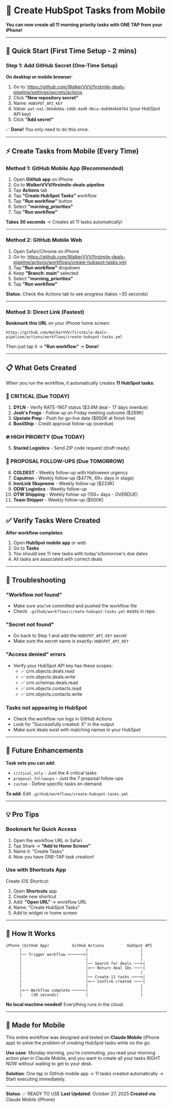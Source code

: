# 📱 Create HubSpot Tasks from Mobile

**You can now create all 11 morning priority tasks with ONE TAP from your iPhone!**

---

## 🚀 Quick Start (First Time Setup - 2 mins)

### Step 1: Add GitHub Secret (One-Time Setup)

**On desktop or mobile browser**:

1. Go to: https://github.com/WalkerVVV/firstmile-deals-pipeline/settings/secrets/actions
2. Click **"New repository secret"**
3. Name: `HUBSPOT_API_KEY`
4. Value: `pat-na1-3044b6ba-1d68-4ad0-9bca-de8904bb0764` (your HubSpot API key)
5. Click **"Add secret"**

✅ **Done!** You only need to do this once.

---

## ⚡ Create Tasks from Mobile (Every Time)

### Method 1: GitHub Mobile App (Recommended)

1. Open **GitHub app** on iPhone
2. Go to **WalkerVVV/firstmile-deals-pipeline**
3. Tap **Actions** tab
4. Tap **"Create HubSpot Tasks"** workflow
5. Tap **"Run workflow"** button
6. Select **"morning_priorities"**
7. Tap **"Run workflow"**

**Takes 30 seconds** → Creates all 11 tasks automatically!

---

### Method 2: GitHub Mobile Web

1. Open Safari/Chrome on iPhone
2. Go to: https://github.com/WalkerVVV/firstmile-deals-pipeline/actions/workflows/create-hubspot-tasks.yml
3. Tap **"Run workflow"** dropdown
4. Keep **"Branch: main"** selected
5. Select **"morning_priorities"**
6. Tap **"Run workflow"**

**Status**: Check the Actions tab to see progress (takes ~30 seconds)

---

### Method 3: Direct Link (Fastest)

**Bookmark this URL** on your iPhone home screen:

```
https://github.com/WalkerVVV/firstmile-deals-pipeline/actions/workflows/create-hubspot-tasks.yml
```

Then just tap it → **"Run workflow"** → **Done!**

---

## 📋 What Gets Created

When you run the workflow, it automatically creates **11 HubSpot tasks**:

### 🚨 CRITICAL (Due TODAY)
1. **DYLN** - Verify RATE-1907 status ($3.6M deal - 17 days overdue)
2. **Josh's Frogs** - Follow up on Friday meeting outcome ($289K)
3. **Upstate Prep** - Push for go-live date ($950K at finish line)
4. **BoxiiShip** - Credit approval follow-up (overdue)

### 🔥 HIGH PRIORITY (Due TODAY)
5. **Stackd Logistics** - Send ZIP code request (draft ready)

### 📧 PROPOSAL FOLLOW-UPS (Due TOMORROW)
6. **COLDEST** - Weekly follow-up with Halloween urgency
7. **Caputron** - Weekly follow-up ($477K, 69+ days in stage)
8. **IronLink Skupreme** - Weekly follow-up ($233K)
9. **ODW Logistics** - Weekly follow-up
10. **OTW Shipping** - Weekly follow-up (156+ days - OVERDUE)
11. **Team Shipper** - Weekly follow-up ($500K)

---

## ✅ Verify Tasks Were Created

**After workflow completes**:

1. Open **HubSpot mobile app** or web
2. Go to **Tasks**
3. You should see 11 new tasks with today's/tomorrow's due dates
4. All tasks are associated with correct deals

---

## 🔧 Troubleshooting

### "Workflow not found"
- Make sure you've committed and pushed the workflow file
- Check: `.github/workflows/create-hubspot-tasks.yml` exists in repo

### "Secret not found"
- Go back to Step 1 and add the `HUBSPOT_API_KEY` secret
- Make sure the secret name is exactly: `HUBSPOT_API_KEY`

### "Access denied" errors
- Verify your HubSpot API key has these scopes:
  - ✅ crm.objects.deals.read
  - ✅ crm.objects.deals.write
  - ✅ crm.schemas.deals.read
  - ✅ crm.objects.contacts.read
  - ✅ crm.objects.contacts.write

### Tasks not appearing in HubSpot
- Check the workflow run logs in GitHub Actions
- Look for "Successfully created: X" in the output
- Make sure deals exist with matching names in your HubSpot

---

## 🎯 Future Enhancements

**Task sets you can add**:

- `critical_only` - Just the 4 critical tasks
- `proposal_followups` - Just the 7 proposal follow-ups
- `custom` - Define specific tasks on-demand

**To add**: Edit `.github/workflows/create-hubspot-tasks.yml`

---

## 💡 Pro Tips

### Bookmark for Quick Access
1. Open the workflow URL in Safari
2. Tap Share → **"Add to Home Screen"**
3. Name it: "Create Tasks"
4. Now you have ONE-TAP task creation!

### Use with Shortcuts App
Create iOS Shortcut:
1. Open **Shortcuts** app
2. Create new shortcut
3. Add: **"Open URL"** → workflow URL
4. Name: "Create HubSpot Tasks"
5. Add to widget or home screen

---

## 🔄 How It Works

```
iPhone (GitHub App)          GitHub Actions          HubSpot API
      |                            |                       |
      |── Trigger workflow ───────>|                       |
      |                            |                       |
      |                            |── Search for deals ───>|
      |                            |<── Return deal IDs ────|
      |                            |                       |
      |                            |── Create 11 tasks ────>|
      |                            |<── Confirm created ────|
      |                            |                       |
      |<── Workflow complete ──────|                       |
      |    (30 seconds)            |                       |
```

**No local machine needed!** Everything runs in the cloud.

---

## 📱 Made for Mobile

This entire workflow was designed and tested on **Claude Mobile** (iPhone app) to solve the problem of creating HubSpot tasks while on the go.

**Use case**: Monday morning, you're commuting, you read your morning action plan in Claude Mobile, and you want to create all your tasks RIGHT NOW without waiting to get to your desk.

**Solution**: One tap in GitHub mobile app → 11 tasks created automatically → Start executing immediately.

---

**Status**: ✅ READY TO USE
**Last Updated**: October 27, 2025
**Created via**: Claude Mobile (iPhone)
